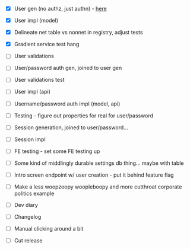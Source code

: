 - [x] User gen (no authz, just authn) - [here](https://cheatsheetseries.owasp.org/cheatsheets/Authentication_Cheat_Sheet.html)
- [x] User impl (model)
- [x] Delineate net table vs nonnet in registry, adjust tests
- [x] Gradient service test hang

- [ ] User validations
- [ ] User/password auth gen, joined to user gen
- [ ] User validations test
- [ ] User impl (api)
- [ ] Username/password auth impl (model, api)
- [ ] Testing - figure out properties for real for user/password

- [ ] Session generation, joined to user/password...
- [ ] Session impl

- [ ] FE testing - set some FE testing up
- [ ] Some kind of middlingly durable settings db thing... maybe with table
- [ ] Intro screen endpoint w/ user creation - put it behind feature flag

- [ ] Make a less woopzoopy woopleboopy and more cutthroat corporate politics example

- [ ] Dev diary
- [ ] Changelog
- [ ] Manual clicking around a bit
- [ ] Cut release
